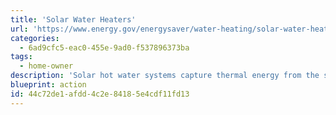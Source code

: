 ```yaml
---
title: 'Solar Water Heaters'
url: 'https://www.energy.gov/energysaver/water-heating/solar-water-heaters'
categories:
  - 6ad9cfc5-eac0-455e-9ad0-f537896373ba
tags:
  - home-owner
description: 'Solar hot water systems capture thermal energy from the sun and use it to heat water for your home. Systems can either be passive or active – while passive systems use gravity and natural circulation, active systems use pumps and controls to circulate water.'
blueprint: action
id: 44c72de1-afdd-4c2e-8418-5e4cdf11fd13
---
```

